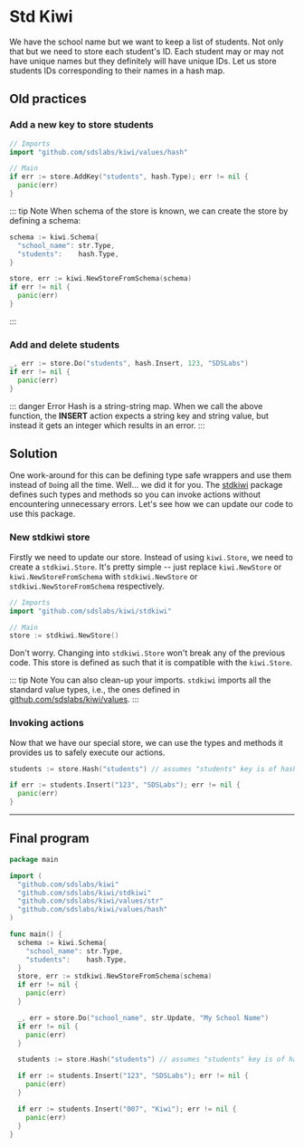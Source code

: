 # Std Kiwi

We have the school name but we want to keep a list of students. Not only
that but we need to store each student's ID. Each student may or may not
have unique names but they definitely will have unique IDs. Let us store
students IDs corresponding to their names in a hash map.

## Old practices

### Add a new key to store students

```go
// Imports
import "github.com/sdslabs/kiwi/values/hash"

// Main
if err := store.AddKey("students", hash.Type); err != nil {
  panic(err)
}
```

::: tip Note
When schema of the store is known, we can create the store by defining a
schema:

```go
schema := kiwi.Schema{
  "school_name": str.Type,
  "students":    hash.Type,
}

store, err := kiwi.NewStoreFromSchema(schema)
if err != nil {
  panic(err)
}
```
:::

### Add and delete students

```go
_, err := store.Do("students", hash.Insert, 123, "SDSLabs")
if err != nil {
  panic(err)
}
```

::: danger Error
Hash is a string-string map. When we call the above function, the **INSERT**
action expects a string key and string value, but instead it gets an integer
which results in an error.
:::

## Solution

One work-around for this can be defining type safe wrappers and use them
instead of `Do`ing all the time. Well... we did it for you. The
[stdkiwi](https://pkg.go.dev/github.com/sdslabs/kiwi/stdkiwi) package
defines such types and methods so you can invoke actions without encountering
unnecessary errors. Let's see how we can update our code to use this package.

### New stdkiwi store

Firstly we need to update our store. Instead of using `kiwi.Store`, we need
to create a `stdkiwi.Store`. It's pretty simple -- just replace `kiwi.NewStore`
or `kiwi.NewStoreFromSchema` with `stdkiwi.NewStore` or `stdkiwi.NewStoreFromSchema`
respectively.

```go
// Imports
import "github.com/sdslabs/kiwi/stdkiwi"

// Main
store := stdkiwi.NewStore()
```

Don't worry. Changing into `stdkiwi.Store` won't break any of the previous
code. This store is defined as such that it is compatible with the `kiwi.Store`.

::: tip Note
You can also clean-up your imports. `stdkiwi` imports all the standard value
types, i.e., the ones defined in [github.com/sdslabs/kiwi/values](https://github.com/sdslabs/kiwi/tree/main/values).
:::

### Invoking actions

Now that we have our special store, we can use the types and methods it
provides us to safely execute our actions.

```go
students := store.Hash("students") // assumes "students" key is of hash type

if err := students.Insert("123", "SDSLabs"); err != nil {
  panic(err)
}
```

***

## Final program

```go
package main

import (
  "github.com/sdslabs/kiwi"
  "github.com/sdslabs/kiwi/stdkiwi"
  "github.com/sdslabs/kiwi/values/str"
  "github.com/sdslabs/kiwi/values/hash"
)

func main() {
  schema := kiwi.Schema{
    "school_name": str.Type,
    "students":    hash.Type,
  }
  store, err := stdkiwi.NewStoreFromSchema(schema)
  if err != nil {
    panic(err)
  }

  _, err = store.Do("school_name", str.Update, "My School Name")
  if err != nil {
    panic(err)
  }

  students := store.Hash("students") // assumes "students" key is of hash type

  if err := students.Insert("123", "SDSLabs"); err != nil {
    panic(err)
  }

  if err := students.Insert("007", "Kiwi"); err != nil {
    panic(err)
  }
}
```
